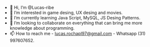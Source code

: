 - 👋 Hi, I’m @Lucas-ribe
- 👀 I’m interested in game desing, UX desing and movies.
- 🌱 I’m currently learning Java Script, MySQL, JS Desing Patterns.
- 💞️ I’m looking to collaborate on everything that can bring me more knowledge about programming.
- 📫 How to reach me - lucas.rochapl97@gmail.com - Whatsapp (31) 997607652.

<!---
Lucas-ribe/Lucas-ribe is a ✨ special ✨ repository because its `README.md` (this file) appears on your GitHub profile.
You can click the Preview link to take a look at your changes.
--->
